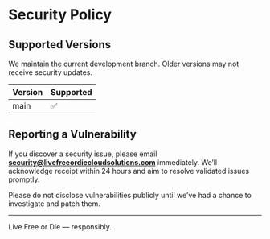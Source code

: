 # Security Policy

## Supported Versions

We maintain the current development branch. Older versions may not receive security updates.

| Version | Supported |
|---------|-----------|
| main    | ✅        |

## Reporting a Vulnerability

If you discover a security issue, please email **security@livefreeordiecloudsolutions.com** immediately. We’ll acknowledge receipt within 24 hours and aim to resolve validated issues promptly.

Please do not disclose vulnerabilities publicly until we’ve had a chance to investigate and patch them.

---

Live Free or Die — responsibly.
